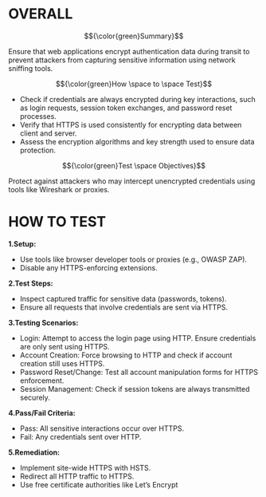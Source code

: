 # OVERALL #

$${\color{green}Summary}$$

Ensure that web applications encrypt authentication data during transit to prevent attackers from capturing sensitive information using network sniffing tools.

$${\color{green}How \space to \space Test}$$

- Check if credentials are always encrypted during key interactions, such as login requests, session token exchanges, and password reset processes.
- Verify that HTTPS is used consistently for encrypting data between client and server.
- Assess the encryption algorithms and key strength used to ensure data protection.

$${\color{green}Test \space Objectives}$$

 Protect against attackers who may intercept unencrypted credentials using tools like Wireshark or proxies.

# HOW TO TEST #

**1.Setup:**

- Use tools like browser developer tools or proxies (e.g., OWASP ZAP).
- Disable any HTTPS-enforcing extensions.

**2.Test Steps:**

- Inspect captured traffic for sensitive data (passwords, tokens).
- Ensure all requests that involve credentials are sent via HTTPS.

**3.Testing Scenarios:**

- Login: Attempt to access the login page using HTTP. Ensure credentials are only sent using HTTPS.
- Account Creation: Force browsing to HTTP and check if account creation still uses HTTPS.
- Password Reset/Change: Test all account manipulation forms for HTTPS enforcement.
- Session Management: Check if session tokens are always transmitted securely.

**4.Pass/Fail Criteria:**

- Pass: All sensitive interactions occur over HTTPS.
- Fail: Any credentials sent over HTTP.

**5.Remediation:**

-  Implement site-wide HTTPS with HSTS.
- Redirect all HTTP traffic to HTTPS.
- Use free certificate authorities like Let’s Encrypt
